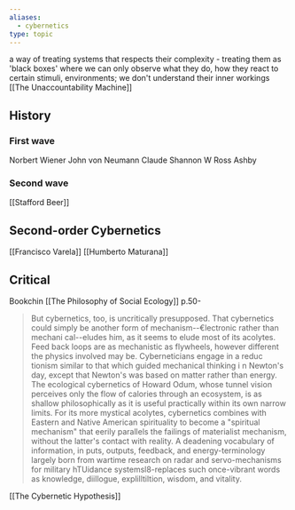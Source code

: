 ```yaml
---
aliases:
  - cybernetics
type: topic
---
```

a way of treating systems that respects their complexity - treating them as 'black boxes' where we can only observe what they do, how they react to certain stimuli, environments; we don't understand their inner workings
[[The Unaccountability Machine]]

## History
### First wave
Norbert Wiener
John von Neumann
Claude Shannon
W Ross Ashby
### Second wave
[[Stafford Beer]]


## Second-order Cybernetics
[[Francisco Varela]]
[[Humberto Maturana]]


## Critical
Bookchin [[The Philosophy of Social Ecology]] p.50-
>But cybernetics, too, is uncritically presupposed. That cybernetics could simply be another form of mechanism--€lectronic rather than mechani cal--eludes him, as it seems to elude most of its acolytes. Feed back loops are as mechanistic as flywheels, however different the physics involved may be. Cyberneticians engage in a reduc tionism similar to that which guided mechanical thinking i n Newton's day, except that Newton's was based on matter rather than energy. The ecological cybernetics of Howard Odum, whose tunnel vision perceives only the flow of calories through an ecosystem, is as shallow philosophically as it is useful practically within its own narrow limits. For its more mystical acolytes, cybernetics combines with Eastern and Native American spirituality to become a "spiritual mechanism" that eerily parallels the failings of materialist mechanism, without the latter's contact with reality. A deadening vocabulary of information, in puts, outputs, feedback, and energy-terminology largely born from wartime research on radar and servo-mechanisms for military hTUidance systemsl8-replaces such once-vibrant words as knowledge, diillogue, explilltiltion, wisdom, and vitality.


[[The Cybernetic Hypothesis]]